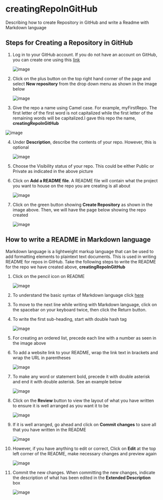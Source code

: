 # creatingRepoInGitHub
Describing how to create Repository in GitHub and write a Readme with Markdown language
## Steps for Creating a Repository in GitHub  
1. Log in to your GitHub account. If you do not have an account on GitHub, you can create one using this [link](https://github.com/)
   
   ![image](https://github.com/Yemmy-Oye/creatingRepoInGitHub/assets/129787413/53085f5c-5131-414c-bef3-f3ae612463e1)
 

  
2. Click on the plus button on the top right hand corner of the page and select **New repository** from the drop down menu as shown in the image below

   ![image](https://github.com/Yemmy-Oye/creatingRepoInGitHub/assets/129787413/572acea0-9efa-45d3-ae9a-4389c7a9b422)

   
3. Give the repo a name using Camel case. For example, myFirstRepo. The first letter of the first word is not capitalized while the first letter of the remaining words will be 
   capitalized.I gave this repo the name, **creatingRepoInGitHub**
   
  ![image](https://github.com/Yemmy-Oye/creatingRepoInGitHub/assets/129787413/695e6396-28de-4045-a262-a13feb4e6ee2)  
  

   
4. Under **Description**, describe the contents of your repo. However, this is optional

   ![image](https://github.com/Yemmy-Oye/creatingRepoInGitHub/assets/129787413/0c7b3b14-53d1-4288-9a5a-04a6a6f610c8)

5. Choose the Visibility status of your repo. This could be either Public or Private as indicated in the above picture
6. Click on **Add a README file**. A README file will contain what the project you want to house on the repo you are creating is all about
   
   ![image](https://github.com/Yemmy-Oye/creatingRepoInGitHub/assets/129787413/82d85799-1148-4990-88c9-759072183871)

7. Click on the green button showing **Create Repository** as shown in the image above. Then, we will have the page below showing the repo created

   ![image](https://github.com/Yemmy-Oye/creatingRepoInGitHub/assets/129787413/088041f8-49fc-4c4d-82bf-f468e513b8d2)

     
##  How to write a README in Markdown language  
Markdown language is a lightweight markup language that can be used to add formatting elements to plaintext text documents. This is used in writing README for repos in GitHub. Take the following steps to write the README for the repo we have created above, **creatingRepoInGitHub**  
1. Click on the pencil icon on README

   ![image](https://github.com/Yemmy-Oye/creatingRepoInGitHub/assets/129787413/a4772606-6cd3-443c-a298-8f5b8690792f)

2. To understand the basic syntax of  Markdown language click [here](https://docs.github.com/en/get-started/writing-on-github/getting-started-with-writing-and-formatting-on-github/basic-writing-and-formatting-syntax)
3. To move to the next line while writing with Markdown language, click on the spacebar on your keyboard twice, then click the Return button.
4. To write the first sub-heading, start with double hash tag

   ![image](https://github.com/Yemmy-Oye/creatingRepoInGitHub/assets/129787413/a4bbe0ce-e34d-4585-a81b-4530e7fee6ee)

5. For creating an ordered list, precede each line with a number as seen in the image above
   
6. To add a website link to your README, wrap the link text in brackets and wrap the URL in parentheses

   ![image](https://github.com/Yemmy-Oye/creatingRepoInGitHub/assets/129787413/de0c1773-e656-439a-bac8-18da3242ab12)

7. To make any word or statement bold, precede it with double asterisk and end it with double asterisk. See an example below

   
   ![image](https://github.com/Yemmy-Oye/creatingRepoInGitHub/assets/129787413/31bb0a35-c785-4508-abb2-6abcc2bfef75)


    
8. Click on the **Review** button to view the layout of what you have written to ensure it is well arranged as you want it to be

   ![image](https://github.com/Yemmy-Oye/creatingRepoInGitHub/assets/129787413/8a1e9359-bf9e-4117-84d2-837c79f98b8a)

    
10. If it is well arranged, go ahead and click on **Commit changes** to save all that you have written in the README

    ![image](https://github.com/Yemmy-Oye/creatingRepoInGitHub/assets/129787413/f80bcf4e-453e-4fd2-a5af-57f29bcb34ca)

    
11. However, if you have anything to edit or correct, Click on **Edit** at the top left corner of the README, make necessary changes and preview again

    ![image](https://github.com/Yemmy-Oye/creatingRepoInGitHub/assets/129787413/7ba99b82-36d7-4b5f-866a-26fad291d43e)

    
12. Commit the new changes. When committing the new changes, indicate the description of what has been edited in the **Extended Description** box

    ![image](https://github.com/Yemmy-Oye/creatingRepoInGitHub/assets/129787413/635b609a-29f5-40b0-bee9-8cd223ef2b67)

    

    

                    



